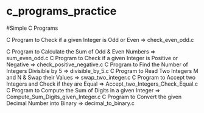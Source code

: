 # c_programs_practice
#Simple C Programs


C Program to Check if a given Integer is Odd or Even => check_even_odd.c

C Program to Calculate the Sum of Odd & Even Numbers => sum_even_odd.c
C Program to Check if a given Integer is Positive or Negative => check_positive_negative.c
C Program to Find the Number of Integers Divisible by 5 => divisible_by_5.c
C Program to Read Two Integers M and N & Swap their Values => swap_two_integer.c
C Program to Accept two Integers and Check if they are Equal => Accept_two_Integers_Check_Equal.c
C Program to Compute the Sum of Digits in a given Integer => Compute_Sum_Digits_given_Integer.c
C Program to Convert the given Decimal Number into Binary => decimal_to_binary.c
